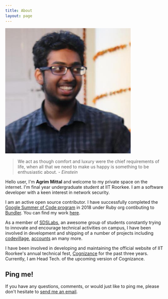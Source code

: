 ```yaml
---
title: About
layout: page
---
```

![Profile Image](/assets/images/profile.png)

> We act as though comfort and luxury were the chief requirements of life, when all that we need to make us happy is something to be enthusiastic about. - *Einstein*

Hello user, I'm __Agrim Mittal__ and welcome to my private space on the internet. I'm final year undergraduate student at IIT Roorkee. I am a software developer with a keen interest in network security.

I am an active open source contributor. I have successfully completed the [Google Summer of Code program](https://summerofcode.withgoogle.com/archive/) in 2018 under Ruby org contibuting to [Bundler](https://bundler.io/). You can find my work [here](https://summerofcode.withgoogle.com/archive/2018/projects/5547552766164992/).

As a member of [SDSLabs](https://sdslabs.co), an awesome group of students constantly trying to innovate and encourage technical activities on campus, I have been involved in development and shipping of a number of projects including [codevillage](http://codevillage.sdslabs.co), [accounts](https://accounts.sdslabs.co) an many more.

I have been involved in developing and maintaining the official website of IIT Roorkee's annual technical fest, [Cognizance](https://cognizance.org.in) for the past three years. Currently, I am Head Tech. of the upcoming version of Cognizance.


<a href="https://github.com/agrim123"><i class="fab fa-github"></i></a>
<a href="https://twitter.com/agrimittal"><i class="fab fa-twitter"></i></a>
<a href="https://www.linkedin.com/in/agrimmittal/"><i class="fab fa-linkedin-in"></i></a>

## Ping me!

If you have any questions, comments, or would just like to ping me, please don't hesitate to [send me an email](mailto:agrimmittal@protonmail.com).
